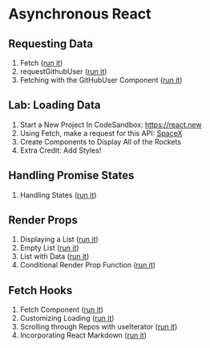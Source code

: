 # Asynchronous React

## Requesting Data

1. Fetch ([run it](https://codesandbox.io/s/dry-sea-wmw8w?file=/src/index.js))
2. requestGithubUser ([run it](https://codesandbox.io/s/happy-hypatia-hu6e6?file=/src/index.js))
3. Fetching with the GitHubUser Component ([run it](https://codesandbox.io/s/crazy-borg-xyw0m?file=/src/App.js))

## Lab: Loading Data 

1. Start a New Project In CodeSandbox: https://react.new
2. Using Fetch, make a request for this API: [SpaceX](https://api.spacexdata.com/v4/rockets)
3. Create Components to Display All of the Rockets
4. Extra Credit: Add Styles!

## Handling Promise States

1. Handling States ([run it](https://codesandbox.io/s/funny-architecture-9hwg4?file=/src/App.js))

## Render Props

1. Displaying a List ([run it](https://codesandbox.io/s/great-knuth-iq8qu?file=/src/App.js))
2. Empty List ([run it](https://codesandbox.io/s/eager-http-zgou9?file=/src/App.js))
3. List with Data ([run it](https://codesandbox.io/s/affectionate-tdd-0mucp?file=/src/App.js))
4. Conditional Render Prop Function ([run it](https://codesandbox.io/s/suspicious-sara-3dtyy?file=/src/App.js))

## Fetch Hooks

1. Fetch Component ([run it](https://codesandbox.io/s/zen-cloud-7nin3?file=/src/App.js))
2. Customizing Loading ([run it](https://codesandbox.io/s/agitated-raman-46dzb?file=/src/App.js))
3. Scrolling through Repos with useIterator ([run it](https://codesandbox.io/s/mystifying-cookies-nn1xl?file=/src/App.js))
4. Incorporating React Markdown ([run it](https://codesandbox.io/s/cocky-fog-h6xde?file=/src/App.js))
